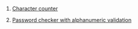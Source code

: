 1. [Character counter](https://codesandbox.io/s/ex1-character-counter-twitter-f312j7)

2. [Password checker with alphanumeric validation](https://codesandbox.io/s/ex2-ex3-password-match-owl3l?file=/src/App.js)
